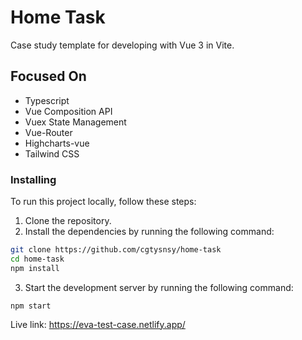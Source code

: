 # Home Task

Case study template for developing with Vue 3 in Vite.

## Focused On

- Typescript
- Vue Composition API
- Vuex State Management
- Vue-Router
- Highcharts-vue
- Tailwind CSS

### Installing

To run this project locally, follow these steps:

1. Clone the repository.
2. Install the dependencies by running the following command:

```bash
git clone https://github.com/cgtysnsy/home-task
cd home-task
npm install
```

3. Start the development server by running the following command:

```
npm start
```

Live link: https://eva-test-case.netlify.app/
